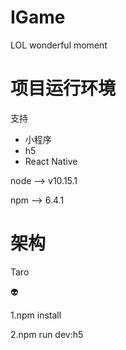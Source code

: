 # IGame
LOL wonderful moment

# 项目运行环境
支持
* 小程序
* h5
* React Native

node --> v10.15.1

npm --> 6.4.1

# 架构

Taro

:alien:

1.npm install

2.npm run dev:h5
